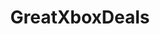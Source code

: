 ---
title: GreatXboxDeals
crosslinks:
- PS4Deals
- FreeKarma4You
- legoworldsgame
- Tekken
- NASCAR
- Games
- GameSale
- kinect
---